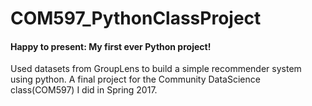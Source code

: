 # COM597_PythonClassProject
#### Happy to present: My first ever Python project! 
Used datasets from GroupLens to build a simple recommender system using python. A final project for the Community DataScience class(COM597) I did in Spring 2017.
